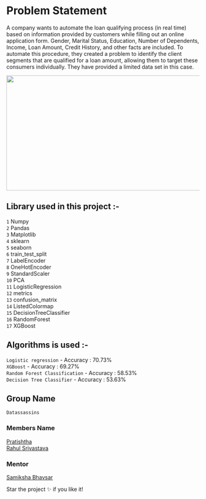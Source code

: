 # Problem Statement
A company wants to automate the loan qualifying process (in real time) based on information provided by customers while filling out an online application form. Gender, Marital Status, Education, Number of Dependents, Income, Loan Amount, Credit History, and other facts are included.
To automate this procedure, they created a problem to identify the client segments that are qualified for a loan amount, allowing them to target these consumers individually. They have provided a limited data set in this case.
<p>
<img width=700 height=300 src="https://www.bajajfinservmarkets.in/content/dam/bajajfinserv/banner-website/personal-loan/personal-loan-pl.jpg">
</p>

## Library used in this project :-
`1` Numpy <br/>
`2` Pandas <br/>
`3` Matplotlib <br/>
`4` sklearn <br/>
`5` seaborn <br/>
`6` train_test_split <br/>
`7` LabelEncoder <br/>
`8` OneHotEncoder <br/>
`9` StandardScaler <br/>
`10` PCA <br/>
`11` LogisticRegression <br/>
`12` metrics <br/>
`13` confusion_matrix <br/>
`14` ListedColormap <br/>
`15` DecisionTreeClassifier <br/>
`16` RandomForest <br/>
`17` XGBoost <br/>
## Algorithms is used :-
`Logistic regression` -  Accuracy : 70.73% <br/>
`XGBoost` -  Accuracy : 69.27% <br/>
`Random Forest Classification` -  Accuracy : 58.53% <br/>
`Decision Tree Classifier` -  Accuracy : 53.63% <br/>
## Group Name
` Datassassins `
### Members Name
<a href="https://www.linkedin.com/in/pratishtha-s-a0a812203/">Pratishtha</a><br/>
<a href="https://www.linkedin.com/in/rahul-srivastava-882180191/">Rahul Srivastava</a>
### Mentor
<a href="https://www.linkedin.com/in/samiksha-bhavsar-33837417a/">Samiksha Bhavsar</a><br/>

 Star the project :sparkles: if you like it!